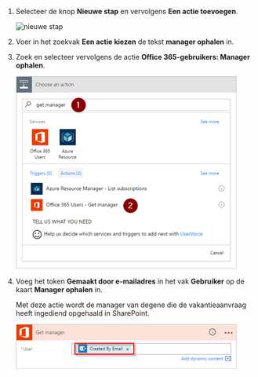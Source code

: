 1. Selecteer de knop **Nieuwe stap** en vervolgens **Een actie toevoegen**.
   
    ![nieuwe stap](media/modern-approvals/select-sharepoint-add-action.png)
2. Voer in het zoekvak **Een actie kiezen** de tekst **manager ophalen** in.
3. Zoek en selecteer vervolgens de actie **Office 365-gebruikers: Manager ophalen**.
   
    ![office-gebruikers selecteren](media/modern-approvals/add-get-manager-action.png)
4. Voeg het token **Gemaakt door e-mailadres** in het vak **Gebruiker** op de kaart **Manager ophalen** in.
   
    Met deze actie wordt de manager van degene die de vakantieaanvraag heeft ingediend opgehaald in SharePoint.
   
    ![configuratie van manager ophalen](media/modern-approvals/get-manager-card.png)

